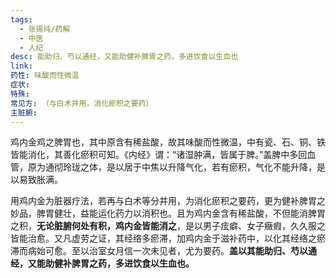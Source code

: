 ```yaml
---
tags:
  - 张锡纯/药解
  - 中医
  - 人纪
desc: 能助归、芍以通经，又能助健补脾胃之药，多进饮食以生血也
link: 
药性: 味酸而性微温
症状: 
特殊: 
常见方: （与白术并用，消化瘀积之要药）
主脏腑:
---
```



鸡内金鸡之脾胃也，其中原含有稀盐酸，故其味酸而性微温，中有瓷、石、铜、铁皆能消化，其善化瘀积可知。《内经》谓：“诸湿肿满，皆属于脾。”盖脾中多回血管，原为通彻玲珑之体，是以居于中焦以升降气化，若有瘀积，气化不能升降，是以易致胀满。

用鸡内金为脏器疗法，若再与白术等分并用，为消化瘀积之要药，更为健补脾胃之妙品，脾胃健壮，益能运化药力以消积也。且为鸡内金含有稀盐酸，不但能消脾胃之积，**无论脏腑何处有积，鸡内金皆能消之**，是以男子痃癖、女子癥瘕，久久服之皆能治愈。又凡虚劳之证，其经络多瘀滞，加鸡内金于滋补药中，以化其经络之瘀滞而病始可愈。至以治室女月信一次未见者，尤为要药。**盖以其能助归、芍以通经，又能助健补脾胃之药，多进饮食以生血也。**
